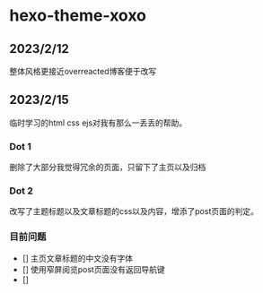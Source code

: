 # hexo-theme-xoxo

## 2023/2/12
整体风格更接近overreacted博客便于改写

## 2023/2/15
临时学习的html css ejs对我有那么一丢丢的帮助。

### Dot 1
删除了大部分我觉得冗余的页面，只留下了主页以及归档

### Dot 2
改写了主题标题以及文章标题的css以及内容，增添了post页面的判定。

### 目前问题
- [] 主页文章标题的中文没有字体
- [] 使用窄屏阅览post页面没有返回导航键
- [] 
